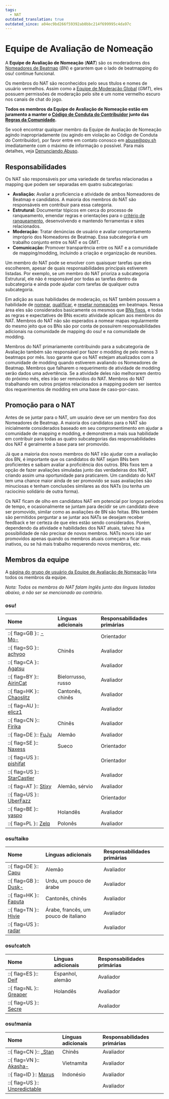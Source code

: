 ```yaml
---
tags:
  - NAT
outdated_translation: true
outdated_since: a04ec9bd266f59392ab0bbc214f699995c4da97c
---
```


# Equipe de Avaliação de Nomeação

A **Equipe de Avaliação de Nomeação** (***NAT***) são os moderadores dos [Nomeadores de Beatmap](/wiki/People/The_Team/Beatmap_Nominators) (*BN*) e garantem que o lado de beatmapping do osu! continue funcional.

Os membros do NAT são reconhecidos pelo seus títulos e nomes de usuário vermelhos. Assim como a [Equipe de Moderação Global](/wiki/People/The_Team/Global_Moderation_Team) (*GMT*), eles possuem permissões de moderação pelo site e um nome vermelho escuro nos canais de chat do jogo.

**Todos os membros da Equipe de Avaliação de Nomeação estão em juramento a manter o [Código de Conduta do Contribuidor](/wiki/Contributor_Code_of_Conduct) junto das [Regras da Comunidade](/wiki/Rules).**

Se você encontrar qualquer membro da Equipe de Avaliação de Nomeação agindo inapropriadamente (ou agindo em violação ao Código de Conduta do Contribuidor), por favor entre em contato conosco em [abuse@ppy.sh](mailto:abuse@ppy.sh) imediatamente com o máximo de informação o possível. Para mais detalhes, veja [Denunciando Abuso](/wiki/Reporting_bad_behaviour/Abuse).

## Responsabilidades

Os NAT são responsáveis por uma variedade de tarefas relacionadas a mapping que podem ser separadas em quatro subcategorias:

- **Avaliação:** Avaliar a proficiencia e atividade de ambos Nomeadores de Beatmap e candidatos. A maioria dos membros do NAT são responsáveis em contribuir para essa categoria.
- **Estrutural:** Documentar tópicos em cerca do processo de ranqueamento, emendar regras e orientações para o [critério de ranqueamento](/wiki/Ranking_Criteria), desenvolvendo e mantendo ferramentas e sites relacionados.
- **Moderação:** Tratar denúncias de usuário e avaliar comportamento impróprio dos Nomeadores de Beatmap. Essa subcategoria é um trabalho conjunto entre os NAT e os GMT.
- **Comunicação:** Promover transparência entre os NAT e a comunidade de mapping/modding, incluindo a criação e organização de reuniões.

Um membro do NAT pode se envolver com quaisquer tarefas que eles escolherem, apesar de quais responsabilidades principais estiverem listadas. Por exemplo, se um membro do NAT prioriza a subcategoria Estrutural, ele não é responsável por todas as tarefas dentro da subcategoria e ainda pode ajudar com tarefas de qualquer outra subcategoria.

Em adição as suas habilidades de moderação, os NAT também possuem a habilidade de [nomear](/wiki/Beatmap_ranking_procedure#nominations), [qualificar](/wiki/Beatmap_ranking_procedure#qualification), e [resetar nomeações](/wiki/Beatmap_ranking_procedure#nomination-resets) em beatmaps. Nessa área eles são considerados basicamente os mesmos que [BNs fixos](/wiki/People/The_Team/Beatmap_Nominators#nomeadores-de-beatmap-fixos), e todas as regras e expectatives de BNs exceto atividade aplicam aos membros do NAT. Membros do NAT não são esperados a nomear mapas regularmente do mesmo jeito que os BNs são por conta de possuírem responsabilidades adicionais na comunidade de mapping do osu! e na comunidade de modding.

Membros do NAT primariamente contribuindo para a subcategoria de Avaliação também são responsável por fazer o modding de pelo menos 3 beatmaps por mês. Isso garante que os NAT estejam atualizados com a comunidade de modding quando estiverem avaliando os Nomeadores de Beatmap. Membros que falharem o requerimento de atividade de modding serão dados uma advertência. Se a atividade deles não melhorarem dentro do próximo mês, eles irão ser removidos do NAT. Membros do NAT trabalhando em outros projetos relacionados a mapping podem ser isentos dos requerimentos de modding em uma base de caso-por-caso.

## Promoção para o NAT

Antes de se juntar para o NAT, um usuário deve ser um membro fixo dos Nomeadores de Beatmap. A maioria dos candidatos para o NAT são inicialmente considerados baseado em seu compromentimento em ajudar a comunidade de mapping e modding, e demonstrem a mais sua habilidade em contribuir para todas as quatro subcategorias das responsabilidades dos NAT é geralmente a base para ser promovido.

Já que a maioria dos novos membros do NAT irão ajudar com a avaliação dos BN, é importante que os candidatos do NAT sejam BNs bem proficientes e saibam avaliar a proficiência dos outros. BNs fixos tem a opção de fazer avaliações simuladas junto das verdadeiras dos NAT, criando assim uma oportunidade para praticarem. Um candidato do NAT tem uma chance maior ainda de ser promovido se suas avaliações são minuciosas e tenham conclusões similares as dos NATs (ou tenha um raciocínio solidário de outra forma).

Os NAT ficam de olho em candidatos NAT em potencial por longos períodos de tempo, e ocasionalmente se juntam para decidir se um candidato deve ser promovido, similar como as avaliações de BN são feitas. BNs também são permitidos perguntar a se juntar aos NATs se desejam receber feedback e ter certeza de que eles estão sendo considerados. Porém, dependendo da atividade e habilidades dos NAT atuais, talvez há a possibilidade de não precisar de novos membros. NATs novos irão ser promovidos apenas quando os membros atuais começam a ficar mais inativos, ou se há mais trabalho requerendo novos membros, etc.

## Membros da equipe

A [página do grupo de usuário da Equipe de Avaliação de Nomeação](https://osu.ppy.sh/groups/7) lista todos os membros da equipe.

*Nota: Todos os membros do NAT falam Inglês junto das línguas listadas abaixo, a não ser se mencionado ao contrário.*

### osu!

| Nome | Línguas adicionais | Responsabilidades primárias |
| :-- | :-- | :-- |
| ::{ flag=GB }:: [-Mo-](https://osu.ppy.sh/users/2202163) |  | Orientador |
| ::{ flag=SG }:: [achyoo](https://osu.ppy.sh/users/7823498) | Chinês | Avaliador |
| ::{ flag=CA }:: [Agatsu](https://osu.ppy.sh/users/5579871) |  | Avaliador |
| ::{ flag=BY }:: [AirinCat](https://osu.ppy.sh/users/11119539) | Bielorrusso, russo | Avaliador |
| ::{ flag=HK }:: [Chaoslitz](https://osu.ppy.sh/users/3621552) | Cantonês, chinês | Avaliador |
| ::{ flag=AU }:: [elicz1](https://osu.ppy.sh/users/8039342) |  | Avaliador |
| ::{ flag=CN }:: [Firika](https://osu.ppy.sh/users/9590557) | Chinês | Avaliador |
| ::{ flag=DE }:: [FuJu](https://osu.ppy.sh/users/10773882) | Alemão | Avaliador |
| ::{ flag=SE }:: [Naxess](https://osu.ppy.sh/users/8129817) | Sueco | Orientador |
| ::{ flag=US }:: [pishifat](https://osu.ppy.sh/users/3178418) |  | Orientador |
| ::{ flag=US }:: [StarCastler](https://osu.ppy.sh/users/12402453) |  | Avaliador |
| ::{ flag=AT }:: [Stixy](https://osu.ppy.sh/users/9000308) | Alemão, sérvio | Avaliador |
| ::{ flag=US }:: [UberFazz](https://osu.ppy.sh/users/8646059) |  | Orientador |
| ::{ flag=BE }:: [yaspo](https://osu.ppy.sh/users/4945926) | Holandês | Avaliador |
| ::{ flag=PL }:: [Zelq](https://osu.ppy.sh/users/8953955) | Polonês | Avaliador |

### osu!taiko

| Nome | Línguas adicionais | Responsabilidades primárias |
| :-- | :-- | :-- |
| ::{ flag=DE }:: [Capu](https://osu.ppy.sh/users/2474015) | Alemão | Avaliador |
| ::{ flag=GB }:: [Dusk-](https://osu.ppy.sh/users/6092181) | Urdu, um pouco de árabe | Avaliador |
| ::{ flag=HK }:: [Faputa](https://osu.ppy.sh/users/845733) | Cantonês, chinês | Avaliador |
| ::{ flag=TN }:: [Hivie](https://osu.ppy.sh/users/14102976) | Árabe, francês, um pouco de italiano | Avaliador |
| ::{ flag=US }:: [radar](https://osu.ppy.sh/users/7131099) |  | Avaliador |

### osu!catch

| Nome | Línguas adicionais | Responsabilidades primárias |
| :-- | :-- | :-- |
| ::{ flag=ES }:: [Deif](https://osu.ppy.sh/users/318565) | Espanhol, alemão | Avaliador |
| ::{ flag=NL }:: [Greaper](https://osu.ppy.sh/users/2369776) | Holandês | Avaliador |
| ::{ flag=US }:: [Secre](https://osu.ppy.sh/users/2306637) |  | Avaliador |

### osu!mania

| Nome | Línguas adicionais | Responsabilidades primárias |
| :-- | :-- | :-- |
| ::{ flag=CN }:: [\_Stan](https://osu.ppy.sh/users/1653229) | Chinês | Avaliador |
| ::{ flag=VN }:: [Akasha-](https://osu.ppy.sh/users/2596306) | Vietnamita | Avaliador |
| ::{ flag=ID }:: [Maxus](https://osu.ppy.sh/users/4335785) | Indonésio | Avaliador |
| ::{ flag=US }:: [Unpredictable](https://osu.ppy.sh/users/7560872) |  | Avaliador |
